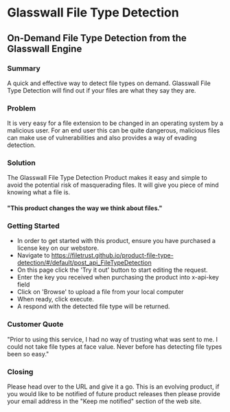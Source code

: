# Glasswall File Type Detection

## On-Demand File Type Detection from the Glasswall Engine

### Summary 
A quick and effective way to detect file types on demand. Glasswall File Type Detection will find out if your files are what they say they are.

### Problem 
It is very easy for a file extension to be changed in an operating system by a malicious user. For an end user this can be quite dangerous, malicious files can make use of vulnerabilities and also provides a way of evading detection. 

### Solution 
The Glasswall File Type Detection Product makes it easy and simple to avoid the potential risk of masquerading files. It will give you piece of mind knowing what a file is.

#### "This product changes the way we think about files." 

### Getting Started 
- In order to get started with this product, ensure you have purchased a license key on our webstore.
- Navigate to https://filetrust.github.io/product-file-type-detection/#/default/post_api_FileTypeDetection
- On this page click the 'Try it out' button to start editing the request.
- Enter the key you received when purchasing the product into x-api-key field
- Click on 'Browse' to upload a file from your local computer
- When ready, click execute.
- A respond with the detected file type will be returned.

### Customer Quote 
"Prior to using this service, I had no way of trusting what was sent to me. I could not take file types at face value. Never before has detecting file types been so easy."

### Closing
Please head over to the URL and give it a go. This is an evolving product, if you would like to be notified of future product releases then please provide your email address in the "Keep me notified" section of the web site.
